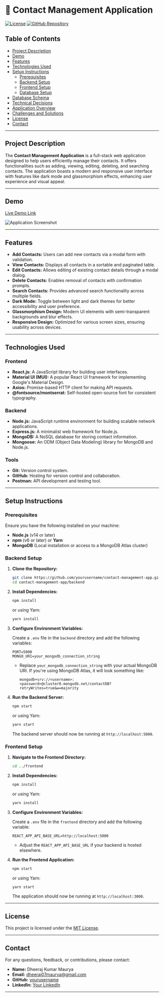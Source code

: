 
# 🚀 Contact Management Application

[![License](https://img.shields.io/badge/license-MIT-blue.svg)](LICENSE)
[![GitHub Repository](https://img.shields.io/badge/GitHub-Repository-blue.svg)](https://github.com/dheeraj404/CONTACT-MANGEMENT)

## Table of Contents

- [Project Description](#project-description)
- [Demo](#demo)
- [Features](#features)
- [Technologies Used](#technologies-used)
- [Setup Instructions](#setup-instructions)
  - [Prerequisites](#prerequisites)
  - [Backend Setup](#backend-setup)
  - [Frontend Setup](#frontend-setup)
  - [Database Setup](#database-setup)
- [Database Schema](#database-schema)
- [Technical Decisions](#technical-decisions)
- [Application Overview](#application-overview)
- [Challenges and Solutions](#challenges-and-solutions)
- [License](#license)
- [Contact](#contact)

---

## Project Description

The **Contact Management Application** is a full-stack web application designed to help users efficiently manage their contacts. It offers functionalities such as adding, viewing, editing, deleting, and searching contacts. The application boasts a modern and responsive user interface with features like dark mode and glassmorphism effects, enhancing user experience and visual appeal.

---

## Demo

[Live Demo Link]([https://your-deployed-app-link.com](https://contact-mangement-60j0gb4ed-dheeraj-mauryas-projects.vercel.app/))

![Application Screenshot](./screenshots/app_screenshot.png)



---

## Features

- **Add Contacts:** Users can add new contacts via a modal form with validation.
- **View Contacts:** Displays all contacts in a sortable and paginated table.
- **Edit Contacts:** Allows editing of existing contact details through a modal dialog.
- **Delete Contacts:** Enables removal of contacts with confirmation prompts.
- **Search Contacts:** Provides advanced search functionality across multiple fields.
- **Dark Mode:** Toggle between light and dark themes for better accessibility and user preference.
- **Glassmorphism Design:** Modern UI elements with semi-transparent backgrounds and blur effects.
- **Responsive Design:** Optimized for various screen sizes, ensuring usability across devices.

---

## Technologies Used

### Frontend

- **React.js:** A JavaScript library for building user interfaces.
- **Material UI (MUI):** A popular React UI framework for implementing Google's Material Design.
- **Axios:** Promise-based HTTP client for making API requests.
- **@fontsource/montserrat:** Self-hosted open-source font for consistent typography.

### Backend

- **Node.js:** JavaScript runtime environment for building scalable network applications.
- **Express.js:** A minimalist web framework for Node.js.
- **MongoDB:** A NoSQL database for storing contact information.
- **Mongoose:** An ODM (Object Data Modeling) library for MongoDB and Node.js.

### Tools

- **Git:** Version control system.
- **GitHub:** Hosting for version control and collaboration.
- **Postman:** API development and testing tool.

---

## Setup Instructions

### Prerequisites

Ensure you have the following installed on your machine:

- **Node.js** (v14 or later)
- **npm** (v6 or later) or **Yarn**
- **MongoDB** (Local installation or access to a MongoDB Atlas cluster)

### Backend Setup

1. **Clone the Repository:**

   ```bash
   git clone https://github.com/yourusername/contact-management-app.git
   cd contact-management-app/backend
   ```

2. **Install Dependencies:**

   ```bash
   npm install
   ```

   or using Yarn:

   ```bash
   yarn install
   ```

3. **Configure Environment Variables:**

   Create a `.env` file in the `backend` directory and add the following variables:

   ```env
   PORT=5000
   MONGO_URI=your_mongodb_connection_string
   ```

   - Replace `your_mongodb_connection_string` with your actual MongoDB URI. If you're using MongoDB Atlas, it will look something like:
     ```
     mongodb+srv://<username>:<password>@cluster0.mongodb.net/contactDB?retryWrites=true&w=majority
     ```

4. **Run the Backend Server:**

   ```bash
   npm start
   ```

   or using Yarn:

   ```bash
   yarn start
   ```

   The backend server should now be running at `http://localhost:5000`.

### Frontend Setup

1. **Navigate to the Frontend Directory:**

   ```bash
   cd ../frontend
   ```

2. **Install Dependencies:**

   ```bash
   npm install
   ```

   or using Yarn:

   ```bash
   yarn install
   ```

3. **Configure Environment Variables:**

   Create a `.env` file in the `frontend` directory and add the following variable:

   ```env
   REACT_APP_API_BASE_URL=http://localhost:5000
   ```

   - Adjust the `REACT_APP_API_BASE_URL` if your backend is hosted elsewhere.

4. **Run the Frontend Application:**

   ```bash
   npm start
   ```

   or using Yarn:

   ```bash
   yarn start
   ```

   The application should now be running at `http://localhost:3000`.

---

## License

This project is licensed under the [MIT License](LICENSE).

---

## Contact

For any questions, feedback, or contributions, please contact:

- **Name:** Dheeraj Kumar Maurya
- **Email:** dheeraj07maurya@gmail.com
- **GitHub:** [yourusername](https://github.com/dheeraj202)
- **LinkedIn:** [Your LinkedIn](https://www.linkedin.com/in/Dheeraj0/)

---
